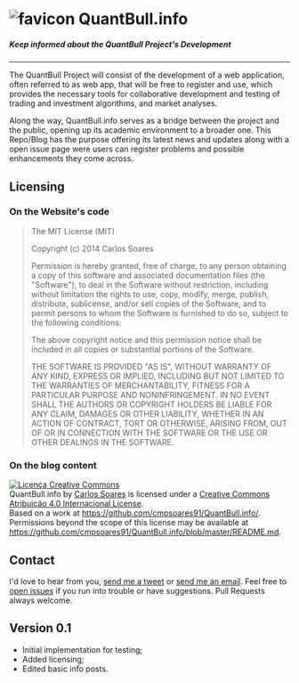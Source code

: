 ![favicon](https://raw.github.com/nadjetey/wangana/master/favicon.png) QuantBull.info
==============
##### Keep informed about the QuantBull Project's Development
------------------------
The QuantBull Project will consist of the development of a web application, often referred to as web app, that will be free to register and use, which provides the necessary tools for collaborative development and testing of trading and investment algorithms, and market analyses.

Along the way, QuantBull.info serves as a bridge between the project and the public, opening up its academic environment to a broader one. This Repo/Blog has the purpose offering its latest news and updates along with a open issue page were users can register problems and possible enhancements they come across.

## Licensing
### On the Website's code
> The MIT License (MIT)
> 
> Copyright (c) 2014 Carlos Soares
>
> Permission is hereby granted, free of charge, to any person obtaining a copy
> of this software and associated documentation files (the "Software"), to deal
> in the Software without restriction, including without limitation the rights
> to use, copy, modify, merge, publish, distribute, sublicense, and/or sell
> copies of the Software, and to permit persons to whom the Software is
> furnished to do so, subject to the following conditions:
>
>The above copyright notice and this permission notice shall be included in
> all copies or substantial portions of the Software.
> 
> THE SOFTWARE IS PROVIDED "AS IS", WITHOUT WARRANTY OF ANY KIND, EXPRESS OR
> IMPLIED, INCLUDING BUT NOT LIMITED TO THE WARRANTIES OF MERCHANTABILITY,
> FITNESS FOR A PARTICULAR PURPOSE AND NONINFRINGEMENT. IN NO EVENT SHALL THE
> AUTHORS OR COPYRIGHT HOLDERS BE LIABLE FOR ANY CLAIM, DAMAGES OR OTHER
> LIABILITY, WHETHER IN AN ACTION OF CONTRACT, TORT OR OTHERWISE, ARISING FROM,
> OUT OF OR IN CONNECTION WITH THE SOFTWARE OR THE USE OR OTHER DEALINGS IN
> THE SOFTWARE.

### On the blog content
<a rel="license" href="http://creativecommons.org/licenses/by/4.0/"><img alt="Licença Creative Commons" style="border-width:0" src="http://i.creativecommons.org/l/by/4.0/88x31.png" /></a><br /><span xmlns:dct="http://purl.org/dc/terms/" property="dct:title">QuantBull.info</span> by <a xmlns:cc="http://creativecommons.org/ns#" href="http://www.quantbull.info/" property="cc:attributionName" rel="cc:attributionURL">Carlos Soares</a> is licensed under a <a rel="license" href="http://creativecommons.org/licenses/by/4.0/">Creative Commons Atribuição 4.0 Internacional License</a>.<br />Based on a work at <a xmlns:dct="http://purl.org/dc/terms/" href="https://github.com/cmpsoares91/QuantBull.info/" rel="dct:source">https://github.com/cmpsoares91/QuantBull.info/</a>.<br />Permissions beyond the scope of this license may be available at <a xmlns:cc="http://creativecommons.org/ns#" href="https://github.com/cmpsoares91/QuantBull.info/blob/master/README.md" rel="cc:morePermissions">https://github.com/cmpsoares91/QuantBull.info/blob/master/README.md</a>.

## Contact
I'd love to hear from you, [send me a tweet](https://twitter.com/CMPSoares) or [send me an email](admin@quantbull.info). Feel free to [open issues](https://github.com/cmpsoares91/QuantBull.info/issues/new) if you run into trouble or have suggestions. Pull Requests always welcome.

## Version 0.1
+ Initial implementation for testing;
+ Added licensing;
+ Edited basic info posts.
